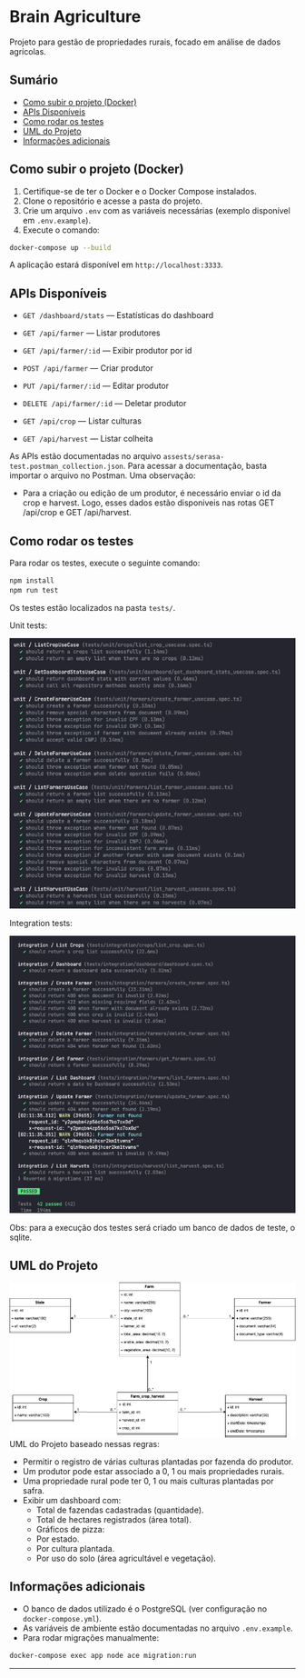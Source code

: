 # Brain Agriculture

Projeto para gestão de propriedades rurais, focado em análise de dados agrícolas.

## Sumário
- [Como subir o projeto (Docker)](#como-subir-o-projeto-docker)
- [APIs Disponíveis](#apis-disponiveis)
- [Como rodar os testes](#como-rodar-os-testes)
- [UML do Projeto](#uml-do-projeto)
- [Informações adicionais](#informacoes-adicionais)

## Como subir o projeto (Docker)

1. Certifique-se de ter o Docker e o Docker Compose instalados.
2. Clone o repositório e acesse a pasta do projeto.
3. Crie um arquivo `.env` com as variáveis necessárias (exemplo disponível em `.env.example`).
4. Execute o comando:

```bash
docker-compose up --build
```

A aplicação estará disponível em `http://localhost:3333`.

## APIs Disponíveis

- `GET /dashboard/stats` — Estatísticas do dashboard

- `GET /api/farmer` — Listar produtores
- `GET /api/farmer/:id` — Exibir produtor por id
- `POST /api/farmer` — Criar produtor
- `PUT /api/farmer/:id` — Editar produtor
- `DELETE /api/farmer/:id` — Deletar produtor

- `GET /api/crop` — Listar culturas
- `GET /api/harvest` — Listar colheita

As APIs estão documentadas no arquivo `assests/serasa-test.postman_collection.json`.
Para acessar a documentação, basta importar o arquivo no Postman.
Uma observação: 
  - Para a criação ou edição de um produtor, é necessário enviar o id da crop e harvest. Logo, esses dados estão disponiveis nas rotas GET /api/crop e GET /api/harvest.

## Como rodar os testes
Para rodar os testes, execute o seguinte comando:

```bash
npm install
npm run test
```

Os testes estão localizados na pasta `tests/`.

Unit tests:

![units](assests/unit_tests.png)

Integration tests:

![integratio](assests/integration_tests.png)

Obs: para a execução dos testes será criado um banco de dados de teste, o sqlite.

## UML do Projeto

![UML do Projeto](assests/brain_agriculture.jpg)
UML do Projeto baseado nessas regras:
- Permitir o registro de várias culturas plantadas por fazenda do produtor.
- Um produtor pode estar associado a 0, 1 ou mais propriedades rurais.
- Uma propriedade rural pode ter 0, 1 ou mais culturas plantadas por safra.
- Exibir um dashboard com:
  - Total de fazendas cadastradas (quantidade).
  - Total de hectares registrados (área total).
  - Gráficos de pizza:
  - Por estado.
  - Por cultura plantada.
  - Por uso do solo (área agricultável e vegetação).

## Informações adicionais

- O banco de dados utilizado é o PostgreSQL (ver configuração no `docker-compose.yml`).
- As variáveis de ambiente estão documentadas no arquivo `.env.example`.
- Para rodar migrações manualmente:

```bash
docker-compose exec app node ace migration:run
```

---
